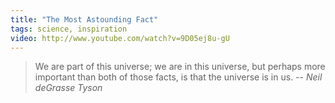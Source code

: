 ```yaml
---
title: "The Most Astounding Fact"
tags: science, inspiration
video: http://www.youtube.com/watch?v=9D05ej8u-gU
---
```


> We are part of this universe; we are in this universe, but perhaps more
> important than both of those facts, is that the universe is in us.
> <cite>-- Neil deGrasse Tyson</cite>